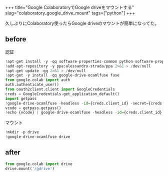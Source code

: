 +++
title="Google ColaboratoryでGoogle driveをマウントする"
slug="colaboratory_google_drive_mount"
tags=["python"]
+++

久しぶりにColaboratory使ったらGoogle driveのマウントが簡単になってた。  

## before
認証

```python
!apt-get install -y -qq software-properties-common python-software-properties module-init-tools
!add-apt-repository -y ppa:alessandro-strada/ppa 2>&1 > /dev/null
!apt-get update -qq 2>&1 > /dev/null
!apt-get -y install -qq google-drive-ocamlfuse fuse
from google.colab import auth
auth.authenticate_user()
from oauth2client.client import GoogleCredentials
creds = GoogleCredentials.get_application_default()
import getpass
!google-drive-ocamlfuse -headless -id={creds.client_id} -secret={creds.client_secret} < /dev/null 2>&1 | grep URL
vcode = getpass.getpass()
!echo {vcode} | google-drive-ocamlfuse -headless -id={creds.client_id} -secret={creds.client_secret}
```

マウント

 ```python
!mkdir -p drive
!google-drive-ocamlfuse drive
 ```

## after

```python
from google.colab import drive
drive.mount('/gdrive')
```



